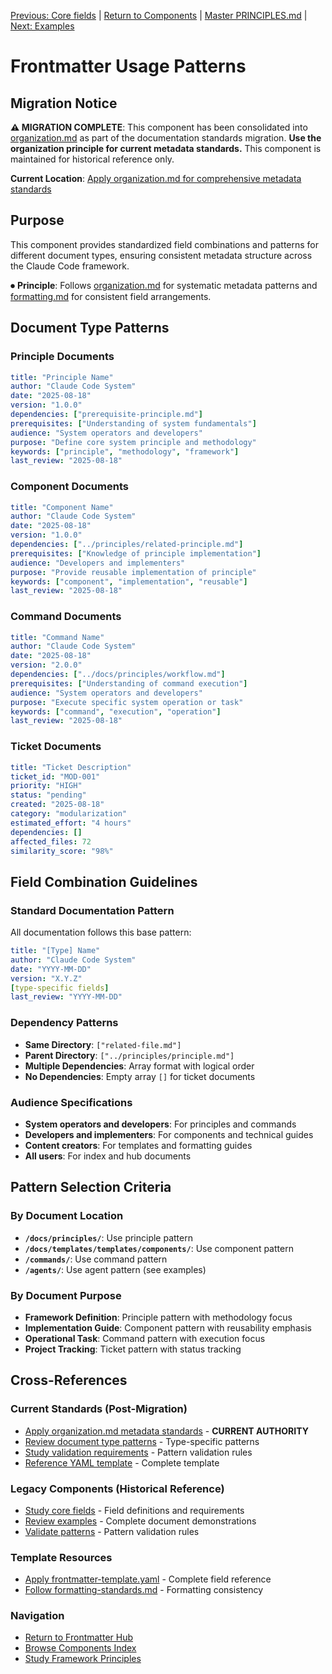 
[Previous: Core fields](frontmatter-core-fields.md) | [Return to Components](README.md) | [Master PRINCIPLES.md](principles/PRINCIPLES.md) | [Next: Examples](frontmatter-examples.md)

# Frontmatter Usage Patterns

## Migration Notice

**⚠️ MIGRATION COMPLETE**: This component has been consolidated into [organization.md](../principles/organization.md#documentation-metadata-standards) as part of the documentation standards migration. **Use the organization principle for current metadata standards.** This component is maintained for historical reference only.

**Current Location**: [Apply organization.md for comprehensive metadata standards](../principles/organization.md#documentation-metadata-standards)

## Purpose

This component provides standardized field combinations and patterns for different document types, ensuring consistent metadata structure across the Claude Code framework.

⏺ **Principle**: Follows [organization.md](../../principles/organization.md) for systematic metadata patterns and [formatting.md](../../principles/formatting.md) for consistent field arrangements.

## Document Type Patterns

### Principle Documents
```yaml
title: "Principle Name"
author: "Claude Code System"
date: "2025-08-18"
version: "1.0.0"
dependencies: ["prerequisite-principle.md"]
prerequisites: ["Understanding of system fundamentals"]
audience: "System operators and developers"
purpose: "Define core system principle and methodology"
keywords: ["principle", "methodology", "framework"]
last_review: "2025-08-18"
```

### Component Documents
```yaml
title: "Component Name"
author: "Claude Code System"
date: "2025-08-18"
version: "1.0.0"
dependencies: ["../principles/related-principle.md"]
prerequisites: ["Knowledge of principle implementation"]
audience: "Developers and implementers"
purpose: "Provide reusable implementation of principle"
keywords: ["component", "implementation", "reusable"]
last_review: "2025-08-18"
```

### Command Documents
```yaml
title: "Command Name"
author: "Claude Code System"
date: "2025-08-18"
version: "2.0.0"
dependencies: ["../docs/principles/workflow.md"]
prerequisites: ["Understanding of command execution"]
audience: "System operators and developers"
purpose: "Execute specific system operation or task"
keywords: ["command", "execution", "operation"]
last_review: "2025-08-18"
```

### Ticket Documents
```yaml
title: "Ticket Description"
ticket_id: "MOD-001"
priority: "HIGH"
status: "pending"
created: "2025-08-18"
category: "modularization"
estimated_effort: "4 hours"
dependencies: []
affected_files: 72
similarity_score: "98%"
```

## Field Combination Guidelines

### Standard Documentation Pattern
All documentation follows this base pattern:
```yaml
title: "[Type] Name"
author: "Claude Code System"
date: "YYYY-MM-DD"
version: "X.Y.Z"
[type-specific fields]
last_review: "YYYY-MM-DD"
```

### Dependency Patterns
- **Same Directory**: `["related-file.md"]`
- **Parent Directory**: `["../principles/principle.md"]`
- **Multiple Dependencies**: Array format with logical order
- **No Dependencies**: Empty array `[]` for ticket documents

### Audience Specifications
- **System operators and developers**: For principles and commands
- **Developers and implementers**: For components and technical guides
- **Content creators**: For templates and formatting guides
- **All users**: For index and hub documents

## Pattern Selection Criteria

### By Document Location
- **`/docs/principles/`**: Use principle pattern
- **`/docs/templates/templates/components/`**: Use component pattern
- **`/commands/`**: Use command pattern
- **`/agents/`**: Use agent pattern (see examples)

### By Document Purpose
- **Framework Definition**: Principle pattern with methodology focus
- **Implementation Guide**: Component pattern with reusability emphasis
- **Operational Task**: Command pattern with execution focus
- **Project Tracking**: Ticket pattern with status tracking

## Cross-References

### Current Standards (Post-Migration)
- [Apply organization.md metadata standards](../principles/organization.md#documentation-metadata-standards) - **CURRENT AUTHORITY**
- [Review document type patterns](../principles/organization.md#document-type-patterns) - Type-specific patterns
- [Study validation requirements](../principles/organization.md#validation-requirements) - Pattern validation rules
- [Reference YAML template](../principles/organization.md#complete-yaml-template-reference) - Complete template

### Legacy Components (Historical Reference)
- [Study core fields](frontmatter-core-fields.md) - Field definitions and requirements
- [Review examples](frontmatter-examples.md) - Complete document demonstrations
- [Validate patterns](frontmatter-validation.md) - Pattern validation rules

### Template Resources
- [Apply frontmatter-template.yaml](frontmatter-template.yaml) - Complete field reference
- [Follow formatting-standards.md](formatting-standards.md) - Formatting consistency

### Navigation
- [Return to Frontmatter Hub](frontmatter-template-usage.md)
- [Browse Components Index](README.md)
- [Study Framework Principles](principles/PRINCIPLES.md)
